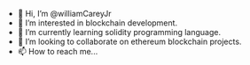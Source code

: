 - 👋 Hi, I’m @williamCareyJr
- 👀 I’m interested in blockchain development.
- 🌱 I’m currently learning solidity programming language.
- 💞️ I’m looking to collaborate on ethereum blockchain projects.
- 📫 How to reach me...

<!---
williamCareyJr/williamCareyJr is a ✨ special ✨ repository because its `README.md` (this file) appears on your GitHub profile.
You can click the Preview link to take a look at your changes.
--->
